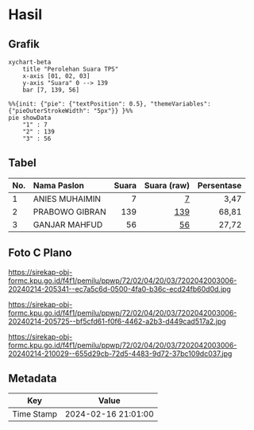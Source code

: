 # Hasil

## Grafik

```mermaid
xychart-beta
    title "Perolehan Suara TPS"
    x-axis [01, 02, 03]
    y-axis "Suara" 0 --> 139
    bar [7, 139, 56]
```

```mermaid
%%{init: {"pie": {"textPosition": 0.5}, "themeVariables": {"pieOuterStrokeWidth": "5px"}} }%%
pie showData
    "1" : 7
    "2" : 139
    "3" : 56
```

## Tabel

| No. | Nama Paslon    | Suara | Suara (raw) | Persentase |
|:--- |:-------------- | -----:| -----------:| ----------:|
| 1   | ANIES MUHAIMIN | 7     | [7][p-1]    | 3,47       |
| 2   | PRABOWO GIBRAN | 139   | [139][p-2]  | 68,81      |
| 3   | GANJAR MAHFUD  | 56    | [56][p-3]   | 27,72      |


[p-1]: https://github.com/gigit-pemilu/pemilu-2024-72-sulawesi-tengah/blob/main/pilpres/hitung-suara/sub/72-sulawesi-tengah/sub/02-poso/sub/04-pamona-puselemba/sub/2003-tonusu/sub/006-tps/sub/paslon-1.txt
[p-2]: https://github.com/gigit-pemilu/pemilu-2024-72-sulawesi-tengah/blob/main/pilpres/hitung-suara/sub/72-sulawesi-tengah/sub/02-poso/sub/04-pamona-puselemba/sub/2003-tonusu/sub/006-tps/sub/paslon-2.txt
[p-3]: https://github.com/gigit-pemilu/pemilu-2024-72-sulawesi-tengah/blob/main/pilpres/hitung-suara/sub/72-sulawesi-tengah/sub/02-poso/sub/04-pamona-puselemba/sub/2003-tonusu/sub/006-tps/sub/paslon-3.txt

## Foto C Plano

https://sirekap-obj-formc.kpu.go.id/f4f1/pemilu/ppwp/72/02/04/20/03/7202042003006-20240214-205341--ec7a5c6d-0500-4fa0-b36c-ecd24fb60d0d.jpg

https://sirekap-obj-formc.kpu.go.id/f4f1/pemilu/ppwp/72/02/04/20/03/7202042003006-20240214-205725--bf5cfd61-f0f6-4462-a2b3-d449cad517a2.jpg

https://sirekap-obj-formc.kpu.go.id/f4f1/pemilu/ppwp/72/02/04/20/03/7202042003006-20240214-210029--655d29cb-72d5-4483-9d72-37bc109dc037.jpg


## Metadata

| Key        | Value               |
| ---------- | ------------------- |
| Time Stamp | 2024-02-16 21:01:00 |



